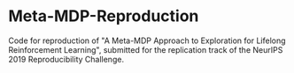 # Meta-MDP-Reproduction
Code for reproduction of "A Meta-MDP Approach to Exploration for Lifelong Reinforcement Learning", submitted for the replication track of the NeurIPS 2019 Reproducibility Challenge.
